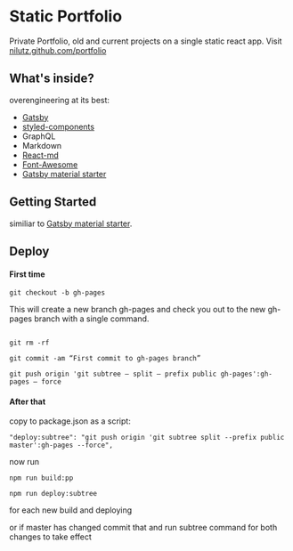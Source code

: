 # Static Portfolio

Private Portfolio, old and current projects on a single static react app. Visit [nilutz.github.com/portfolio](https://nilutz.github.io/portfolio/)

## What's inside?

overengineering at its best:

* [Gatsby](https://www.gatsbyjs.org/)
* [styled-components](https://www.styled-components.com/)
* GraphQL
* Markdown
* [React-md](https://react-md.mlaursen.com/)
* [Font-Awesome](http://fontawesome.io/)
* [Gatsby material starter](https://github.com/Vagr9K/gatsby-material-starter)


## Getting Started

similiar to [Gatsby material starter](https://github.com/Vagr9K/gatsby-material-starter). 

## Deploy

#### First time

```shell
git checkout -b gh-pages
```

This will create a new branch gh-pages and check you out to the new gh-pages branch with a single command.

```shell

git rm -rf

git commit -am “First commit to gh-pages branch”

git push origin 'git subtree — split — prefix public gh-pages':gh-pages — force
```


#### After that 
copy to package.json as a script:

  `"deploy:subtree": "git push origin 'git subtree split --prefix public master':gh-pages --force",`

now run 
 
```shell
npm run build:pp

npm run deploy:subtree
```
for each new build and deploying 

or if master has changed commit that and run subtree command for both changes to take effect